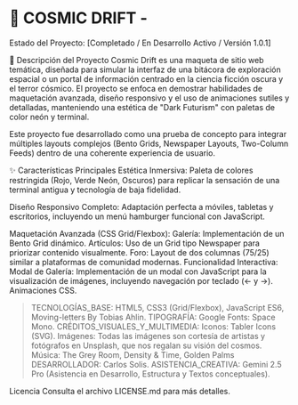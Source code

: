 # 🌌 COSMIC DRIFT -
Estado del Proyecto: [Completado / En Desarrollo Activo / Versión 1.0.1]

📝 Descripción del Proyecto
Cosmic Drift es una maqueta de sitio web temática, diseñada para simular la interfaz de una bitácora de exploración espacial o un portal de información centrado en la ciencia ficción oscura y el terror cósmico. El proyecto se enfoca en demostrar habilidades de maquetación avanzada, diseño responsivo y el uso de animaciones sutiles y detalladas, manteniendo una estética de "Dark Futurism" con paletas de color neón y terminal.

Este proyecto fue desarrollado como una prueba de concepto para integrar múltiples layouts complejos (Bento Grids, Newspaper Layouts, Two-Column Feeds) dentro de una coherente experiencia de usuario.

✨ Características Principales
Estética Inmersiva: Paleta de colores restringida (Rojo, Verde Neón, Oscuros) para replicar la sensación de una terminal antigua y tecnología de baja fidelidad.

Diseño Responsivo Completo: Adaptación perfecta a móviles, tabletas y escritorios, incluyendo un menú hamburger funcional con JavaScript.

Maquetación Avanzada (CSS Grid/Flexbox):
Galería: Implementación de un Bento Grid dinámico.
Artículos: Uso de un Grid tipo Newspaper para priorizar contenido visualmente.
Foro: Layout de dos columnas (75/25) similar a plataformas de comunidad modernas.
Funcionalidad Interactiva:
Modal de Galería: Implementación de un modal con JavaScript para la visualización de imágenes, incluyendo navegación por teclado (← y →).
Animaciones CSS.

> TECNOLOGÍAS_BASE: HTML5, CSS3 (Grid/Flexbox), JavaScript ES6, Moving-letters By Tobias Ahlin.
> TIPOGRAFÍA: Google Fonts: Space Mono.
> CRÉDITOS_VISUALES_Y_MULTIMEDIA: Iconos: Tabler Icons (SVG). Imágenes: Todas las imágenes son cortesía de artistas y fotógrafos en Unsplash, que nos regalan su visión del cosmos. Música: The Grey Room, Density & Time, Golden Palms
> DESARROLLADOR: Carlos Solis.
> ASISTENCIA_CREATIVA: Gemini 2.5 Pro (Asistencia en Desarrollo, Estructura y Textos conceptuales).


Licencia
Consulta el archivo LICENSE.md para más detalles.
